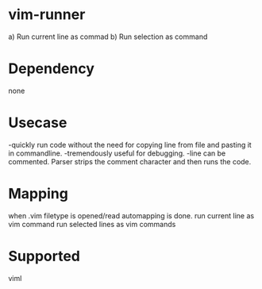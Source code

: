 # vim-runner
a) Run current line as commad
b) Run selection as command
# Dependency
none
# Usecase
-quickly run code without the need for copying line from file and pasting it in commandline.
-tremendously useful for debugging.
-line can be commented. Parser strips the comment character and then runs the code.
# Mapping
when .vim filetype is opened/read automapping is done.
<leader><CR>	run current line as vim command
<leader><CR>	run selected lines as vim commands
# Supported
viml
